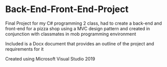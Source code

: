 # Back-End-Front-End-Project
Final Project for my C# programming 2 class, had to create a back-end and front-end for a pizza shop using a MVC design pattern and created in conjunction with classmates in mob programming environment

Included is a Docx document that provides an outline of the project and requirements for it

Created using Microsoft Visual Studio 2019
